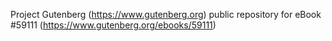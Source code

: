 Project Gutenberg (https://www.gutenberg.org) public repository for
eBook #59111 (https://www.gutenberg.org/ebooks/59111)
